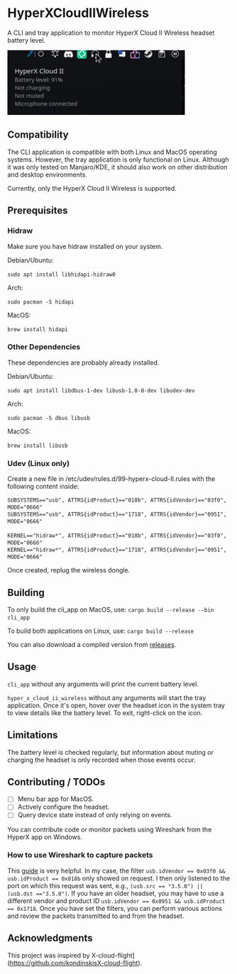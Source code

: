 # HyperXCloudIIWireless
A CLI and tray application to monitor HyperX Cloud II Wireless headset battery level.

<img src=./screenshots/tray_app.png alt="tray_app" width="400">

## Compatibility
The CLI application is compatible with both Linux and MacOS operating systems. However, the tray application is only functional on Linux. Although it was only tested on Manjaro/KDE, it should also work on other distribution and desktop environments.

Currently, only the HyperX Cloud II Wireless is supported.

## Prerequisites

### Hidraw

Make sure you have hidraw installed on your system.

Debian/Ubuntu:

`sudo apt install libhidapi-hidraw0`

Arch:

`sudo pacman -S hidapi`

MacOS:

`brew install hidapi`

### Other Dependencies

These dependencies are probably already installed.

Debian/Ubuntu:

`sudo apt install libdbus-1-dev libusb-1.0-0-dev libudev-dev`

Arch:

`sudo pacman -S dbus libusb`

MacOS:

`brew install libusb`

### Udev (Linux only)

Create a new file in /etc/udev/rules.d/99-hyperx-cloud-II.rules with the following content inside:

```
SUBSYSTEMS=="usb", ATTRS{idProduct}=="018b", ATTRS{idVendor}=="03f0", MODE="0666"
SUBSYSTEMS=="usb", ATTRS{idProduct}=="1718", ATTRS{idVendor}=="0951", MODE="0666"

KERNEL=="hidraw*", ATTRS{idProduct}=="018b", ATTRS{idVendor}=="03f0", MODE="0666"
KERNEL=="hidraw*", ATTRS{idProduct}=="1718", ATTRS{idVendor}=="0951", MODE="0666"
```

Once created, replug the wireless dongle.

## Building

To only build the cli_app on MacOS, use:
`cargo build --release --bin cli_app`

To build both applications on Linux, use:
`cargo build --release`

You can also download a compiled version from [releases](https://github.com/LennardKittner/HyperXCloudIIWireless/releases).

## Usage

`cli_app` without any arguments will print the current battery level.

`hyper_x_cloud_ii_wireless` without any arguments will start the tray application. Once it's open, hover over the headset icon in the system tray to view details like the battery level. To exit, right-click on the icon.

## Limitations
The battery level is checked regularly, but information about muting or charging the headset is only recorded when those events occur.

## Contributing / TODOs
- [ ] Menu bar app for MacOS.
- [ ] Actively configure the headset.
- [ ] Query device state instead of only relying on events.

You can contribute code or monitor packets using Wireshark from the HyperX app on Windows.

### How to use Wireshark to capture packets

This [guide](https://github.com/liquidctl/liquidctl/blob/main/docs/developer/capturing-usb-traffic.md) is very helpful.
In my case, the filter `usb.idVendor == 0x03f0 && usb.idProduct == 0x018b` only showed on request.
I then only listened to the port on which this request was sent, e.g., `(usb.src == "3.5.0") || (usb.dst =="3.5.0")`.
If you have an older headset, you may have to use a different vendor and product ID `usb.idVendor == 0x0951 && usb.idProduct == 0x1718`.
Once you have set the filters, you can perform various actions and review the packets transmitted to and from the headset.

## Acknowledgments

This project was inspired by X-cloud-flight](https://github.com/kondinskisX-cloud-flight).